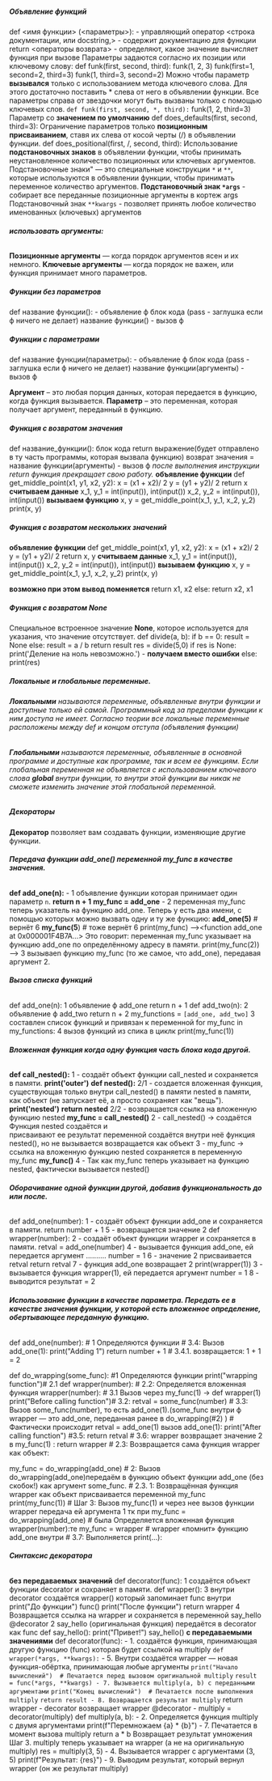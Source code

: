 ##### **Объявление функций**
def <имя функции> (<параметры>): - управляющий оператор
	 <строка документации, или docstring,> - содержит документацию для функции
	 return <операторы возврата> - определяют, какое значение вычисляет функция при вызове
Параметры задаются согласно их позиции или ключевому слову:
	 def funk(first, second, third):
	 funk(1, 2, 3)
	 funk(first=1, second=2, third=3) 
	 funk(1, third=3, second=2) 
Можно чтобы параметр **вызывался** только с использованием метода ключевого слова. Для этого достаточно поставить * слева от него в объявлении функции. Все параметры справа от звездочки могут быть вызваны только с помощью ключевых слов.
	`def funk(first, second, *, third):`
	funk(1, 2, third=3)
Параметр со **значением по умолчанию** def does_defaults(first, second, third=3):
Ограничение параметров только **позиционным присваиванием**, ставя их слева от косой черты (/) в объявлении функции.
	def does_positional(first, /, second, third):
Использование **подстановочных знаков** в объявлении функции, чтобы принимать неустановленное количество позиционных или ключевых аргументов. Подстановочные знаки" — это специальные конструкции `*` и `**`, которые используются в объявлении функции, чтобы принимать переменное количество аргументов.
	**Подстановочный знак `*args`** - собирает все переданные позиционные аргументы в кортеж args
	Подстановочный знак `**kwargs` - позволяет принять любое количество именованных (ключевых) аргументов
###### **использовать аргументы:**
**Позиционные аргументы** — когда порядок аргументов ясен и их немного.
**Ключевые аргументы** — когда порядок не важен, или функция принимает много параметров.
##### **Функции без параметров**
def название функции(): - объявление ф
   блок кода (pass - заглушка если ф ничего не делает)
название функции() - вызов ф
##### **Функции с параметрами**
def название функции(параметры): - объявление ф
   блок кода (pass - заглушка если ф ничего не делает)
название функции(аргументы) - вызов ф

**Аргумент** – это любая порция данных, которая передается в функцию, когда функция вызывается. **Параметр** – это переменная, которая получает аргумент, переданный в функцию.
##### **Функция с возвратом значения**
def название_функции(): 
   блок кода 
   return выражение(будет отправлено в ту часть программы, которая вызвала функцию)
возврат значения =  название функции(аргументы) - вызов ф
*после выполнения инструкции return функция прекращает свою работу.*
**объявление функции**
def get_middle_point(x1, y1, x2, y2):
    x = (x1 + x2)/ 2
    y = (y1 + y2)/ 2
    return x
**считываем данные**
x_1, y_1 = int(input()), int(input())
x_2, y_2 = int(input()), int(input())
**вызываем функцию**
x, y = get_middle_point(x_1, y_1, x_2, y_2)
print(x, y)
##### **Функция с возвратом нескольких значений**
**объявление функции**
def get_middle_point(x1, y1, x2, y2):
    x = (x1 + x2)/ 2
    y = (y1 + y2)/ 2
    return x, y
**считываем данные**
x_1, y_1 = int(input()), int(input())
x_2, y_2 = int(input()), int(input())
**вызываем функцию**
x, y = get_middle_point(x_1, y_1, x_2, y_2)
print(x, y)

**возможно при этом вывод поменяется**
   return x1, x2
else:
   return x2, x1
##### **Функция с возвратом None**
Специальное встроенное значение **None**, которое используется для указания, что значение отсутствует.
def divide(a, b):
    if b == 0:
        result = None
    else:
        result = a / b
    return result
res = divide(5,0)
if res is None:
    print('Деление на ноль невозможно.') - **получаем вместо ошибки**
else:
    print(res) 
##### **Локальные и глобальные переменные.**
###### **Локальными** называются переменные, объявленные внутри функции и доступные только ей самой. Программный код за пределами функции к ним доступа не имеет. Согласно теории все локальные переменные расположены между def и концом отступа (объявления функции)
###### **Глобальными** называются переменные, объявленные в основной программе и доступные как программе, так и всем ее функциям. Если глобальная переменная не объявляется с использованием ключевого слова **global** внутри функции, то внутри этой функции вы никак не сможете изменить значение этой глобальной переменной.

##### **Декораторы** 
**Декоратор** позволяет вам создавать функции, изменяющие другие функции. 
###### **Передача функции add_one() переменной my_func в качестве значения.**
**def add_one(n):**  - 1 объявление функции которая принимает один параметр `n`.
    **return n + 1**
**my_func = add_one** - 2 переменная my_func теперь указатель на функцию add_one. Теперь у есть два имени, с помощью которых можно вызвать одну и ту же функцию:
	**add_one(5)**    # вернёт 6
	**my_func(5**)    # тоже вернёт 6
print(my_func)  --><function add_one at 0x000001F4B7A...> Это говорит: переменная my_func указывает на функцию add_one по определённому адресу в памяти.
print(my_func(2)) --> 3 вызываеn функцию my_func (то же самое, что add_one), передавая аргумент 2.
###### **Вызов списка функций**
def add_one(n): 1 объявление ф add_one
    return n + 1
def add_two(n): 2 объявление ф add_two
    return n + 2
my_functions = `[add_one, add_two]` 3 составлен список функций и привязан к переменной
for my_func in my_functions: 4 вызов функций из спика в циклк
    print(my_func(1))
###### **Вложенная функция когда одну функция часть блока кода другой.** 
**def call_nested():** 1 - создаёт объект функции call_nested и сохраняется в памяти.
    **print('outer')**
	    **def nested():** 2/1 - создается вложенная функция, существующая только внутри       call_nested() в памяти nested в памяти, как объект (не запускает её, а просто сохраняет как "вещь").
	        **print('nested')** 
    **return nested** 2/2 - возвращается ссылка на вложенную функцию nested 
**my_func = call_nested()** 2 - call_nested() -> создаётся Функция nested создаётся и       
					присваивают ее результат переменной создаётся внутри неё функция nested(), но не вызывается
					возвращается как объект 
					3 - my_func -> сcылка на вложенную функцию nested сохраняется в переменную my_func
**my_func()** 4 - Так как my_func теперь указывает на функцию nested, фактически вызывается nested()
###### **Оборачивание одной функции другой, добавив функциональность до или после.**
def add_one(number): 1 - создаёт объект функции add_one и сохраняется в памяти.
    return number + 1 5 - возвращается значение 2
def wrapper(number): 2 - создаёт объект функции wrapper и сохраняется в памяти.
	retval = add_one(number) 4 - вызывается функция add_one, ей передается аргумент   ..........                                        number = 1
						6 - значение 2 присваивается retval
    return retval 7 - функция add_one возвращает 2
print(wrapper(1)) 3 - вызывается функция wrapper(1), ей передается аргумент number = 1
				8 - выводится результат = 2

###### **Использование функции в качестве параметра. Передать ее в качестве значения функции, у которой есть вложенное определение, обертывающее переданную функцию.**
def add_one(number): # 1 Определяются функции
                   # 3.4: Вызов add_one(1):
    print("Adding 1")
    return number + 1   # 3.4.1. возвращается: 1 + 1 = 2

def do_wrapping(some_func): #1 Определяются функции
    print("wrapping function")# 2.1
    def wrapper(number): # 2.2: Определяется вложенная функция wrapper(number):
                       # 3.1 Вызов через my_func(1) -> def wrapper(1)
        print("Before calling function")# 3.2:
        retval = some_func(number) # 3.3: Вызов some_func(number), то есть add_one(1).(some_func внутри ф wrapper — это add_one, переданная ранее в do_wrapping(#2) )
        # Фактически происходит retval = add_one(1) вызов add_one(1):
        print("After calling function") #3.5: 
        return retval # 3.6: wrapper возвращает значение 2 в my_func(1) :
    return wrapper  # 2.3: Возвращается сама функция wrapper как объект:

my_func = do_wrapping(add_one)  # 2: Вызов do_wrapping(add_one)передаём в функцию объект функции add_one (без скобок!) как аргумент some_func.
                            # 2.3. 1: Возвращённая функция wrapper как объект присваивается переменной my_func
print(my_func(1))  # Шаг 3: Вызов my_func(1) и через нее вызов функции  wrapper передача ей аргумента 1 тк при my_func = do_wrapping(add_one)
                    # была Определяется вложенная функция wrapper(number):те my_func = wrapper  # wrapper «помнит» функцию add_one внутри
                    # 3.7: Выполняется print(...):
###### **Синтаксис декоратора**
**без передаваемых значений**
def decorator(func): 1 создаётся объект функции decorator и сохраняет в памяти.
    def wrapper():   3 внутри decorator создаётся wrapper() который запоминает func внутри
        print("До функции")
        func()
        print("После функции")
    return wrapper  4 Возвращается ссылка на wrapper и сохраняется в переменной say_hello
@decorator               2 say_hello (оригинальная функция) передаётся в decorator как func
def say_hello():
    print("Привет!")
say_hello()
**с передаваемыми значениями** 
def decorator(func):  - 1. создаётся функция, принимающая другую функцию (func) которая будет ссылкой на multiply
    `def wrapper(*args, **kwargs):` - 5. Внутри создаётся wrapper — новая функция-обёртка, принимающая любые аргументы
        `print("Начало вычислений")  # Печатается перед вызовом оригинальной multiply`
        `result = func(*args, **kwargs) - 7. Вызывается multiply(a, b) с переданными аргументами`
        `print("Конец вычислений")  # Печатается после выполнения multiply`
        `return result - 8. Возвращается результат multiply`
    return wrapper  - decorator возвращает wrapper
@decorator - multiply = decorator(multiply)
def multiply(a, b): - 2. Определяется функция multiply с двумя аргументами
    print(f"Перемножаем {a} * {b}")  - 7. Печатается в момент вызова multiply
    return a * b  Возвращает результат умножения
Шаг 3. multiply теперь указывает на wrapper (а не на оригинальную multiply)
res = multiply(3, 5)  - 4. Вызывается wrapper с аргументами (3, 5)
print(f"Результат: {res}") - 9. Выводим результат, который вернул wrapper (он же результат multiply)










